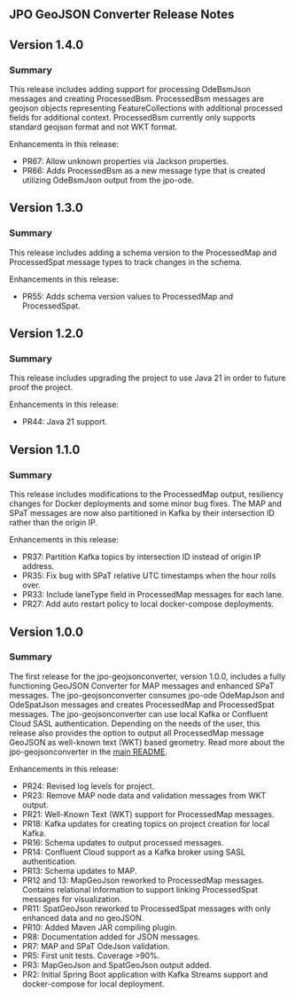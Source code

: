 JPO GeoJSON Converter Release Notes
----------------------------

Version 1.4.0
----------------------------------------

### **Summary**
This release includes adding support for processing OdeBsmJson messages and creating ProcessedBsm. ProcessedBsm messages are geojson objects representing FeatureCollections with additional processed fields for additional context. ProcessedBsm currently only supports standard geojson format and not WKT format.

Enhancements in this release:
- PR67: Allow unknown properties via Jackson properties.
- PR66: Adds ProcessedBsm as a new message type that is created utilizing OdeBsmJson output from the jpo-ode.

Version 1.3.0
----------------------------------------

### **Summary**
This release includes adding a schema version to the ProcessedMap and ProcessedSpat message types to track changes in the schema.

Enhancements in this release:
- PR55: Adds schema version values to ProcessedMap and ProcessedSpat.

Version 1.2.0
----------------------------------------

### **Summary**
This release includes upgrading the project to use Java 21 in order to future proof the project.

Enhancements in this release:
- PR44: Java 21 support.


Version 1.1.0
----------------------------------------

### **Summary**
This release includes modifications to the ProcessedMap output, resiliency changes for Docker deployments and some minor bug fixes. The MAP and SPaT messages are now also partitioned in Kafka by their intersection ID rather than the origin IP.

Enhancements in this release:
- PR37: Partition Kafka topics by intersection ID instead of origin IP address.
- PR35: Fix bug with SPaT relative UTC timestamps when the hour rolls over. 
- PR33: Include laneType field in ProcessedMap messages for each lane.
- PR27: Add auto restart policy to local docker-compose deployments.


Version 1.0.0
----------------------------------------

### **Summary**
The first release for the jpo-geojsonconverter, version 1.0.0, includes a fully functioning GeoJSON Converter for MAP messages and enhanced SPaT messages. The jpo-geojsonconverter consumes jpo-ode OdeMapJson and OdeSpatJson messages and creates ProcessedMap and ProcessedSpat messages. The jpo-geojsonconverter can use local Kafka or Confluent Cloud SASL authentication. Depending on the needs of the user, this release also provides the option to output all ProcessedMap message GeoJSON as well-known text (WKT) based geometry. Read more about the jpo-geojsonconverter in the [main README](<../README.md>).

Enhancements in this release:
- PR24: Revised log levels for project.
- PR23: Remove MAP node data and validation messages from WKT output.
- PR21: Well-Known Text (WKT) support for ProcessedMap messages.
- PR18: Kafka updates for creating topics on project creation for local Kafka.
- PR16: Schema updates to output processed messages.
- PR14: Confluent Cloud support as a Kafka broker using SASL authentication.
- PR13: Schema updates to MAP.
- PR12 and 13: MapGeoJson reworked to ProcessedMap messages. Contains relational information to support linking ProcessedSpat messages for visualization.
- PR11: SpatGeoJson reworked to ProcessedSpat messages with only enhanced data and no geoJSON.
- PR10: Added Maven JAR compiling plugin.
- PR8: Documentation added for JSON messages.
- PR7: MAP and SPaT OdeJson validation.
- PR5: First unit tests. Coverage >90%.
- PR3: MapGeoJson and SpatGeoJson output added.
- PR2: Initial Spring Boot application with Kafka Streams support and docker-compose for local deployment.
